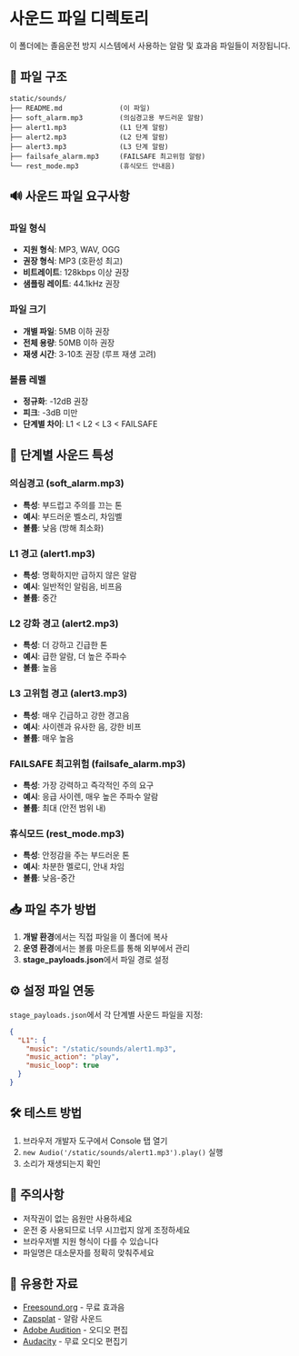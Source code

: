 # 사운드 파일 디렉토리

이 폴더에는 졸음운전 방지 시스템에서 사용하는 알람 및 효과음 파일들이 저장됩니다.

## 📂 **파일 구조**

```
static/sounds/
├── README.md              (이 파일)
├── soft_alarm.mp3         (의심경고용 부드러운 알람)
├── alert1.mp3             (L1 단계 알람)
├── alert2.mp3             (L2 단계 알람) 
├── alert3.mp3             (L3 단계 알람)
├── failsafe_alarm.mp3     (FAILSAFE 최고위험 알람)
└── rest_mode.mp3          (휴식모드 안내음)
```

## 🔊 **사운드 파일 요구사항**

### **파일 형식**
- **지원 형식**: MP3, WAV, OGG
- **권장 형식**: MP3 (호환성 최고)
- **비트레이트**: 128kbps 이상 권장
- **샘플링 레이트**: 44.1kHz 권장

### **파일 크기**
- **개별 파일**: 5MB 이하 권장
- **전체 용량**: 50MB 이하 권장
- **재생 시간**: 3-10초 권장 (루프 재생 고려)

### **볼륨 레벨**
- **정규화**: -12dB 권장
- **피크**: -3dB 미만
- **단계별 차이**: L1 < L2 < L3 < FAILSAFE

## 🎵 **단계별 사운드 특성**

### **의심경고 (soft_alarm.mp3)**
- **특성**: 부드럽고 주의를 끄는 톤
- **예시**: 부드러운 벨소리, 차임벨
- **볼륨**: 낮음 (방해 최소화)

### **L1 경고 (alert1.mp3)**
- **특성**: 명확하지만 급하지 않은 알람
- **예시**: 일반적인 알림음, 비프음
- **볼륨**: 중간

### **L2 강화 경고 (alert2.mp3)**  
- **특성**: 더 강하고 긴급한 톤
- **예시**: 급한 알람, 더 높은 주파수
- **볼륨**: 높음

### **L3 고위험 경고 (alert3.mp3)**
- **특성**: 매우 긴급하고 강한 경고음
- **예시**: 사이렌과 유사한 음, 강한 비프
- **볼륨**: 매우 높음

### **FAILSAFE 최고위험 (failsafe_alarm.mp3)**
- **특성**: 가장 강력하고 즉각적인 주의 요구
- **예시**: 응급 사이렌, 매우 높은 주파수 알람
- **볼륨**: 최대 (안전 범위 내)

### **휴식모드 (rest_mode.mp3)**
- **특성**: 안정감을 주는 부드러운 톤
- **예시**: 차분한 멜로디, 안내 차임
- **볼륨**: 낮음-중간

## 📥 **파일 추가 방법**

1. **개발 환경**에서는 직접 파일을 이 폴더에 복사
2. **운영 환경**에서는 볼륨 마운트를 통해 외부에서 관리
3. **stage_payloads.json**에서 파일 경로 설정

## ⚙️ **설정 파일 연동**

`stage_payloads.json`에서 각 단계별 사운드 파일을 지정:

```json
{
  "L1": {
    "music": "/static/sounds/alert1.mp3",
    "music_action": "play",
    "music_loop": true
  }
}
```

## 🛠️ **테스트 방법**

1. 브라우저 개발자 도구에서 Console 탭 열기
2. `new Audio('/static/sounds/alert1.mp3').play()` 실행
3. 소리가 재생되는지 확인

## 📝 **주의사항**

- 저작권이 없는 음원만 사용하세요
- 운전 중 사용되므로 너무 시끄럽지 않게 조정하세요  
- 브라우저별 지원 형식이 다를 수 있습니다
- 파일명은 대소문자를 정확히 맞춰주세요

## 🔗 **유용한 자료**

- [Freesound.org](https://freesound.org) - 무료 효과음
- [Zapsplat](https://zapsplat.com) - 알람 사운드
- [Adobe Audition](https://adobe.com/audition) - 오디오 편집
- [Audacity](https://audacityteam.org) - 무료 오디오 편집기